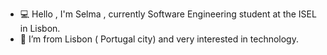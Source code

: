 - 💻 Hello , I'm Selma , currently Software Engineering student at the ISEL in Lisbon.
- 📍 I’m from Lisbon ( Portugal city) and very interested in technology.

